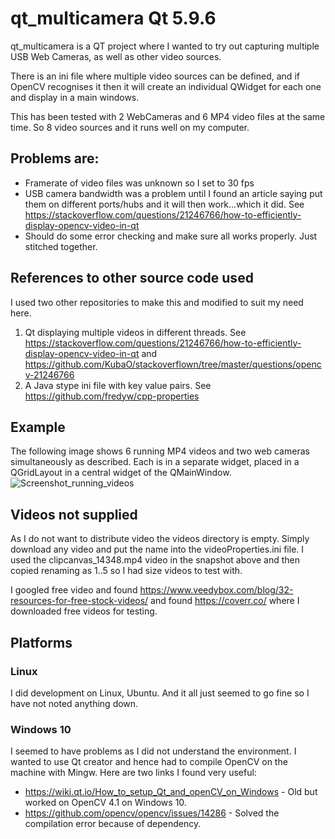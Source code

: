 # qt_multicamera Qt 5.9.6

qt_multicamera is a QT project where I wanted to try out capturing multiple USB Web Cameras, as well as other video sources. 

There is an ini file where multiple video sources can be defined, and if OpenCV recognises it then it will create an individual QWidget for each one and display in a main windows. 

This has been tested with 2 WebCameras and 6 MP4 video files at the same time. So 8 video sources and it runs well on my computer. 

## Problems are:

  *  Framerate of video files was unknown so I set to 30 fps
  *  USB camera bandwidth was a problem until I found an article saying put them on different ports/hubs and it will then work...which it did. See https://stackoverflow.com/questions/21246766/how-to-efficiently-display-opencv-video-in-qt
  *  Should do some error checking and make sure all works properly. Just stitched together. 
  
## References to other source code used
I used two other repositories to make this and modified to suit my need here. 
  1. Qt displaying multiple videos in different threads. See https://stackoverflow.com/questions/21246766/how-to-efficiently-display-opencv-video-in-qt and https://github.com/KubaO/stackoverflown/tree/master/questions/opencv-21246766
  2. A Java stype ini file with key value pairs.  See https://github.com/fredyw/cpp-properties
  
## Example
The following image shows 6 running MP4 videos and two web cameras simultaneously as described. Each is in a separate widget, placed in a QGridLayout in a central widget of the QMainWindow. 
![Screenshot_running_videos](https://user-images.githubusercontent.com/5513887/58373323-02e3f980-7f35-11e9-8d5e-978df4514471.png)

## Videos not supplied

As I do not want to distribute video the videos directory is empty. Simply download any video and put the name into the videoProperties.ini file. I used the clipcanvas_14348.mp4 video in the snapshot above and then copied renaming as 1..5 so I had size videos to test with.

I googled free video and found https://www.veedybox.com/blog/32-resources-for-free-stock-videos/ and found https://coverr.co/ where I downloaded free videos for testing.

## Platforms
### Linux
I did development on Linux, Ubuntu. And it all just seemed to go fine so I have not noted anything down.
### Windows 10
I seemed to have problems as I did not understand the environment. I wanted to use Qt creator and hence had to compile OpenCV on the machine with Mingw. Here are two links I found very useful:
  * https://wiki.qt.io/How_to_setup_Qt_and_openCV_on_Windows - Old but worked on OpenCV 4.1 on Windows 10.
  * https://github.com/opencv/opencv/issues/14286 - Solved the compilation error because of dependency.

